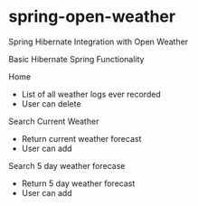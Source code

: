 # spring-open-weather
Spring Hibernate Integration with Open Weather

Basic Hibernate Spring Functionality

Home
- List of all weather logs ever recorded
- User can delete

Search Current Weather
- Return current weather forecast
- User can add 

Search 5 day weather forecase 
- Return 5 day weather forecast
- User can add

